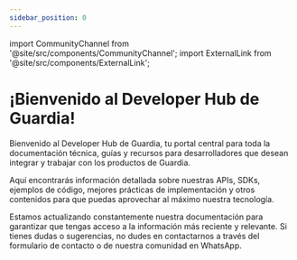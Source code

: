 ```yaml
---
sidebar_position: 0
---
```


import CommunityChannel from '@site/src/components/CommunityChannel';
import ExternalLink from '@site/src/components/ExternalLink';

# ¡Bienvenido al Developer Hub de Guardia!

Bienvenido al Developer Hub de Guardia, tu portal central para toda la documentación técnica, guías y recursos para desarrolladores que desean integrar y trabajar con los productos de Guardia.

Aquí encontrarás información detallada sobre nuestras APIs, SDKs, ejemplos de código, mejores prácticas de implementación y otros contenidos para que puedas aprovechar al máximo nuestra tecnología.

Estamos actualizando constantemente nuestra documentación para garantizar que tengas acceso a la información más reciente y relevante. Si tienes dudas o sugerencias, no dudes en contactarnos a través del <ExternalLink type="CONTACT_FORM">formulario de contacto</ExternalLink> o de nuestra <ExternalLink type="WHATSAPP_COMMUNITY">comunidad en WhatsApp</ExternalLink>.

<CommunityChannel />
